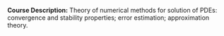 **Course Description:** Theory of numerical methods for solution of PDEs: convergence and stability properties; error estimation; approximation theory.
